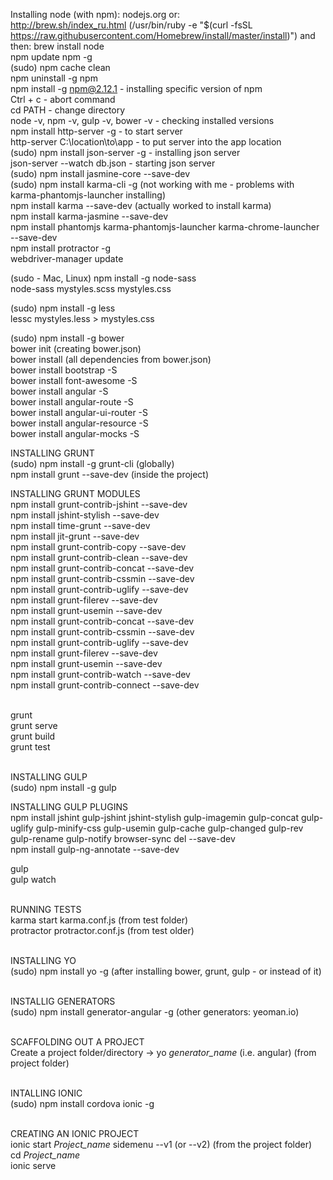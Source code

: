 Installing node (with npm): nodejs.org or: <br>
http://brew.sh/index_ru.html (/usr/bin/ruby -e "$(curl -fsSL https://raw.githubusercontent.com/Homebrew/install/master/install)") and then: brew install node<br>
npm update npm -g<br>
(sudo) npm cache clean<br>
npm uninstall -g npm<br>
npm install -g npm@2.12.1 - installing specific version of npm<br>
Ctrl + с - abort command<br>
cd PATH - change directory<br>
node -v, npm -v, gulp -v, bower -v - checking installed versions<br>
npm install http-server -g - to start server<br>
http-server C:\location\to\app - to put server into the app location<br>
(sudo) npm install json-server -g - installing json server<br>
json-server --watch db.json - starting json server<br>
(sudo) npm install jasmine-core --save-dev<br>
(sudo) npm install karma-cli -g (not working with me - problems with karma-phantomjs-launcher installing)<br>
npm install karma --save-dev (actually worked to install karma)<br>
npm install karma-jasmine --save-dev<br>
npm install phantomjs karma-phantomjs-launcher karma-chrome-launcher --save-dev<br>
npm install protractor -g<br>
webdriver-manager update<br>


(sudo - Mac, Linux) npm install -g node-sass<br>
node-sass mystyles.scss mystyles.css

(sudo) npm install -g less<br>
lessc mystyles.less > mystyles.css

(sudo) npm install -g bower<br>
bower init (creating bower.json)<br>
bower install (all dependencies from bower.json)<br>
bower install bootstrap -S<br>
bower install font-awesome -S<br>
bower install angular -S<br>
bower install angular-route -S<br>
bower install angular-ui-router -S<br>
bower install angular-resource -S<br>
bower install angular-mocks -S<br>

INSTALLING GRUNT<br>
(sudo) npm install -g grunt-cli       (globally)<br>
npm install grunt --save-dev   (inside the project)<br>

INSTALLING GRUNT MODULES<br>
npm install grunt-contrib-jshint --save-dev<br>
npm install jshint-stylish --save-dev<br>
npm install time-grunt --save-dev<br>
npm install jit-grunt --save-dev<br>
npm install grunt-contrib-copy --save-dev<br>
npm install grunt-contrib-clean --save-dev<br>
npm install grunt-contrib-concat --save-dev<br>
npm install grunt-contrib-cssmin --save-dev<br>
npm install grunt-contrib-uglify --save-dev<br>
npm install grunt-filerev --save-dev<br>
npm install grunt-usemin --save-dev<br>
npm install grunt-contrib-concat --save-dev<br>
npm install grunt-contrib-cssmin --save-dev<br>
npm install grunt-contrib-uglify --save-dev<br>
npm install grunt-filerev --save-dev<br>
npm install grunt-usemin --save-dev<br>
npm install grunt-contrib-watch --save-dev<br>
npm install grunt-contrib-connect --save-dev<br><br>

grunt<br>
grunt serve<br>
grunt build<br>
grunt test<br><br>

INSTALLING GULP<br>
(sudo) npm install -g gulp<br>

INSTALLING GULP PLUGINS<br>
npm install jshint gulp-jshint jshint-stylish gulp-imagemin gulp-concat gulp-uglify gulp-minify-css gulp-usemin gulp-cache gulp-changed gulp-rev gulp-rename gulp-notify  browser-sync del --save-dev<br>
npm install gulp-ng-annotate --save-dev<br>

gulp<br>
gulp watch<br><br>

RUNNING TESTS<br>
karma start karma.conf.js (from test folder)<br>
protractor protractor.conf.js (from test older)<br><br>

INSTALLING YO<br>
(sudo) npm install yo -g (after installing bower, grunt, gulp - or instead of it)<br><br>

INSTALLIG GENERATORS<br>
(sudo) npm install generator-angular -g (other generators: yeoman.io)<br><br>

SCAFFOLDING OUT A PROJECT<br>
Create a project folder/directory -> yo *generator_name* (i.e. angular) (from project folder)<br><br>

INTALLING IONIC<br>
(sudo) npm install cordova ionic -g<br><br>

CREATING AN IONIC PROJECT<br>
ionic start *Project_name* sidemenu --v1 (or --v2) (from the project folder)<br>
cd *Project_name*<br>
ionic serve<br>
